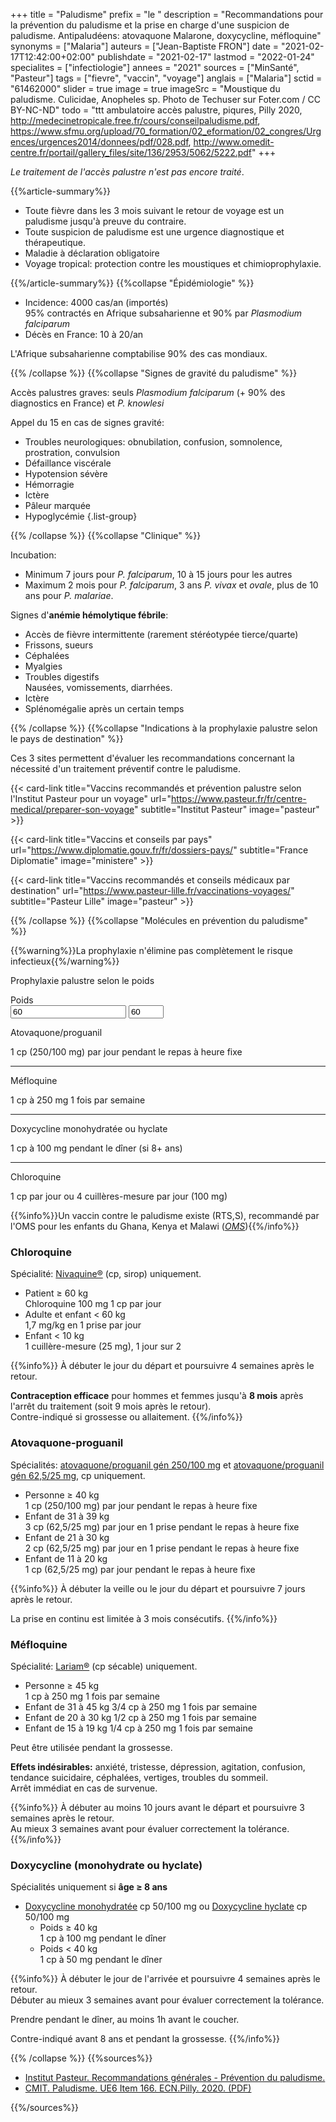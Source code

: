 +++
title = "Paludisme"
prefix = "le "
description = "Recommandations pour la prévention du paludisme et la prise en charge d'une suspicion de paludisme. Antipaludéens: atovaquone Malarone, doxycycline, méfloquine"
synonyms = ["Malaria"]
auteurs = ["Jean-Baptiste FRON"]
date = "2021-02-17T12:42:00+02:00"
publishdate = "2021-02-17"
lastmod = "2022-01-24"
specialites = ["infectiologie"]
annees = "2021"
sources = ["MinSanté", "Pasteur"]
tags = ["fievre", "vaccin", "voyage"]
anglais = ["Malaria"]
sctid = "61462000"
slider = true
image = true
imageSrc = "Moustique du paludisme. Culicidae, Anopheles sp. Photo de Techuser sur Foter.com / CC BY-NC-ND"
todo = "ttt ambulatoire accès palustre, piqures, Pilly 2020, http://medecinetropicale.free.fr/cours/conseilpaludisme.pdf, https://www.sfmu.org/upload/70_formation/02_eformation/02_congres/Urgences/urgences2014/donnees/pdf/028.pdf, http://www.omedit-centre.fr/portail/gallery_files/site/136/2953/5062/5222.pdf"
+++

*Le traitement de l'accès palustre n'est pas encore traité*.

{{%article-summary%}}

- Toute fièvre dans les 3 mois suivant le retour de voyage est un paludisme jusqu'à preuve du contraire.
- Toute suspicion de paludisme est une urgence diagnostique et thérapeutique.
- Maladie à déclaration obligatoire
- Voyage tropical: protection contre les moustiques et chimioprophylaxie.

{{%/article-summary%}}
{{%collapse "Épidémiologie" %}}

- Incidence: 4000 cas/an (importés)  
  95% contractés en Afrique subsaharienne et 90% par *Plasmodium falciparum*
- Décès en France: 10 à 20/an

L'Afrique subsaharienne comptabilise 90% des cas mondiaux.

{{% /collapse %}}
{{%collapse "Signes de gravité du paludisme" %}}

Accès palustres graves: seuls *Plasmodium falciparum* (+ 90% des diagnostics en France) et *P. knowlesi*

Appel du 15 en cas de signes gravité:

- Troubles neurologiques: obnubilation, confusion, somnolence, prostration, convulsion
- Défaillance viscérale
- Hypotension sévère
- Hémorragie
- Ictère
- Pâleur marquée
- Hypoglycémie
{.list-group}

{{% /collapse %}}
{{%collapse "Clinique" %}}

Incubation:

- Minimum 7 jours pour *P. falciparum*, 10 à 15 jours pour les autres
- Maximum 2 mois pour *P. falciparum*, 3 ans *P. vivax* et *ovale*, plus de 10 ans pour *P. malariae*.

Signes d'**anémie hémolytique fébrile**:

- Accès de fièvre intermittente (rarement stéréotypée tierce/quarte)
- Frissons, sueurs
- Céphalées
- Myalgies
- Troubles digestifs  
  Nausées, vomissements, diarrhées.
- Ictère
- Splénomégalie après un certain temps

{{% /collapse %}}
{{%collapse "Indications à la prophylaxie palustre selon le pays de destination" %}}

Ces 3 sites permettent d'évaluer les recommandations concernant la nécessité d'un traitement préventif contre le paludisme.

{{< card-link title="Vaccins recommandés et prévention palustre selon l'Institut Pasteur pour un voyage" url="https://www.pasteur.fr/fr/centre-medical/preparer-son-voyage" subtitle="Institut Pasteur" image="pasteur" >}}

{{< card-link title="Vaccins et conseils par pays" url="https://www.diplomatie.gouv.fr/fr/dossiers-pays/" subtitle="France Diplomatie" image="ministere" >}}

{{< card-link title="Vaccins recommandés et conseils médicaux par destination" url="https://www.pasteur-lille.fr/vaccinations-voyages/" subtitle="Pasteur Lille" image="pasteur" >}}

{{% /collapse %}}
{{%collapse "Molécules en prévention du paludisme" %}}

{{%warning%}}La prophylaxie n'élimine pas complètement le risque infectieux{{%/warning%}}

<div class="card card-body mb-4">
  <p class="card-title">Prophylaxie palustre selon le poids</p>
  <div class="form-group">
    <label for="weight">Poids</label>
    <div class="d-flex align-items-center">
      <input type="text" value="60" id="weight" oninput="weightInput.value = this.value">
      <input type="number" class="form-alternative ml-3" id="weightInput" value="60" min="5" max="60">
    </div>
  </div>
  <p class="card-text mb-1">Atovaquone/proguanil</p>
  <p id="atovaquone" class="user-select-all">1 cp (250/100 mg) par jour pendant le repas à heure fixe</p>
  <hr>
  <p class="card-text mb-1">Méfloquine</p>
  <p id="mefloquine" class="user-select-all">1 cp à 250 mg 1 fois par semaine</p>
  <hr>
  <p class="card-text mb-1">Doxycycline monohydratée ou hyclate</p>
  <p id="doxycycline" class="user-select-all">1 cp à 100 mg pendant le dîner <span class="text-muted">(si 8+ ans)</span></p>
  <hr>
  <p class="card-text mb-1">Chloroquine</p>
  <p id="nivaquine">1 cp par jour ou 4 cuillères-mesure par jour (100 mg)</p>
</div>
<script>
window.onload = () => {
  $(function () {
    const Slider = $('#weight');
    const Input = $('#weightInput');
    const min = 5;
    const max = 60;
    const Nivaquine = $('#nivaquine');
    const Atovaquone = $('#atovaquone');
    const Mefloquine = $('#mefloquine');
    const Doxycycline = $('#doxycycline');
    Slider.ionRangeSlider({
      skin: 'material',
      min: min,
      max: max,
      postfix: ' kg',
      max_postfix: '+',
      extra_classes: 'flex-fill'
    });
    let sliderInstance = Slider.data('ionRangeSlider');
    Input.on('input', function() {
        let val = this.value;
        // Validate Slider
        if (val < min) {
            val = min;
        } else if (val > max) {
            val = max;
        }
        sliderInstance.update({
            from: val
        });
    });
    Slider.on('change', function() {
      let weight = Slider.val();
      // Nivaquine
      if ( weight <= 10 ) {
        str = '1 cuillère-mesure (25 mg) 1 jour sur 2';
      } else if ( weight >= 10 && weight < 23 ) {
        str = '1 cuillère-mesure (25 mg) par jour';
      } else if ( weight >= 23 && weight < 37 ) {
        str = '2 cuillères-mesure (50 mg) par jour';
      } else if ( weight >= 37 && weight < 52 ) {
        str = '3 cuillères-mesure (75 mg) par jour';
      } else if ( weight >= 52 ) {
        str = '1 cp par jour ou 4 cuillères-mesure par jour (100 mg)';
      }
      Nivaquine.html(str);
      // Atovaquone
      atoHtml = "<br><br>À débuter la veille ou le jour du départ et poursuivre 7 jours après le retour.<br>La prise en continu est limitée à 3 mois consécutifs.";
      if ( weight < 11) {
        str2 = 'Pas de traitement adapté';
      } else if ( weight >= 11 && weight <= 20 ) {
        str2 = `1 cp (62,5/25 mg) par jour pendant le repas à heure fixe ${atoHtml}`;
      } else if ( weight >= 21 && weight <= 30 ) {
        str2 = `2 cp (62,5/25 mg) par jour en 1 prise pendant le repas à heure fixe ${atoHtml}`;
      } else if ( weight >= 31 && weight <= 39 ) {
        str2 = `3 cp (62,5/25 mg) par jour en 1 prise pendant le repas à heure fixe ${atoHtml}`;
      } else if ( weight >= 40 ) {
        str2 = `1 cp (250/100 mg) par jour pendant le repas à heure fixe ${atoHtml}`;
      }
      Atovaquone.html(str2);
      // Méfloquine
      mefloHtml = "<br><br>À débuter au moins 10 jours avant le départ et poursuivre 3 semaines après le retour.<br>Au mieux 3 semaines avant pour évaluer correctement la tolérance.";
      if ( weight < 15) {
        str3 = 'Pas de traitement adapté';
      } else if ( weight >= 15 && weight <= 19 ) {
        str3 = `1/4 cp à 250 mg 1 fois par semaine ${mefloHtml}`;
      } else if ( weight >= 20 && weight <= 30 ) {
        str3 = `1/2 cp à 250 mg 1 fois par semaine ${mefloHtml}`;
      } else if ( weight >= 31 && weight <= 45 ) {
        str3 = `3/4 cp à 250 mg 1 fois par semaine ${mefloHtml}`;
      } else if ( weight >= 45 ) {
        str3 = `1 cp à 250 mg 1 fois par semaine ${mefloHtml}`;
      }
      Mefloquine.html(str3);
      // Doxycycline
      doxyHtml = `pendant le dîner <span class="text-muted">(si +8 ans)</span><br><br>À débuter le jour de l'arrivée et poursuivre 4 semaines après le retour.<br>Débuter au mieux 3 semaines avant pour évaluer correctement la tolérance.<br>Prendre pendant le dîner, au moins 1h avant le coucher.`;
      if ( weight < 20) {
        str4 = 'Contre-indiquée avant 8 ans';
      } else if ( weight >= 20 && weight < 40 ) {
        str4 = `1 cp à 50 mg ${doxyHtml}`;
      } else if ( weight >= 40 ) {
        str4 = `1 cp à 100 mg ${doxyHtml}`;
      }
      Doxycycline.html(str4);
    });
  });
};
</script>

{{%info%}}Un vaccin contre le paludisme existe (RTS,S), recommandé par l'OMS pour les enfants du Ghana, Kenya et Malawi (*[OMS](https://www.who.int/news/item/06-10-2021-who-recommends-groundbreaking-malaria-vaccine-for-children-at-risk)*){{%/info%}}

### Chloroquine

Spécialité: [Nivaquine®](https://base-donnees-publique.medicaments.gouv.fr/affichageDoc.php?specid=65130778&typedoc=R) (cp, sirop) uniquement.

- Patient ≥ 60 kg  
Chloroquine 100 mg 1 cp par jour
- Adulte et enfant < 60 kg  
1,7 mg/kg en 1 prise par jour
- Enfant < 10 kg  
1 cuillère-mesure (25 mg), 1 jour sur 2

{{%info%}}
À débuter le jour du départ et poursuivre 4 semaines après le retour.

**Contraception efficace** pour hommes et femmes jusqu'à **8 mois** après l'arrêt du traitement (soit 9 mois après le retour).  
Contre-indiqué si grossesse ou allaitement.
{{%/info%}}

### Atovaquone-proguanil

Spécialités: [atovaquone/proguanil gén 250/100 mg](https://base-donnees-publique.medicaments.gouv.fr/affichageDoc.php?specid=66395950&typedoc=R) et [atovaquone/proguanil gén 62,5/25 mg](https://base-donnees-publique.medicaments.gouv.fr/affichageDoc.php?specid=68303281&typedoc=R), cp uniquement.

- Personne ≥ 40 kg  
1 cp (250/100 mg) par jour pendant le repas à heure fixe
- Enfant de 31 à 39 kg  
3 cp (62,5/25 mg) par jour en 1 prise pendant le repas à heure fixe
- Enfant de 21 à 30 kg  
2 cp (62,5/25 mg) par jour en 1 prise pendant le repas à heure fixe
- Enfant de 11 à 20 kg  
1 cp (62,5/25 mg) par jour pendant le repas à heure fixe

{{%info%}}
À débuter la veille ou le jour du départ et poursuivre 7 jours après le retour.

La prise en continu est limitée à 3 mois consécutifs.
{{%/info%}}

### Méfloquine

Spécialité: [Lariam®](https://base-donnees-publique.medicaments.gouv.fr/affichageDoc.php?specid=65999556&typedoc=R) (cp sécable) uniquement.

- Personne ≥ 45 kg  
1 cp à 250 mg 1 fois par semaine
- Enfant de 31 à 45 kg
3/4 cp à 250 mg 1 fois par semaine
- Enfant de 20 à 30 kg
1/2 cp à 250 mg 1 fois par semaine
- Enfant de 15 à 19 kg
1/4 cp à 250 mg 1 fois par semaine

Peut être utilisée pendant la grossesse.

**Effets indésirables:** anxiété, tristesse, dépression, agitation, confusion, tendance suicidaire, céphalées, vertiges, troubles du sommeil.  
Arrêt immédiat en cas de survenue.

{{%info%}}
À débuter au moins 10 jours avant le départ et poursuivre 3 semaines après le retour.  
Au mieux 3 semaines avant pour évaluer correctement la tolérance.  
{{%/info%}}

### Doxycycline (monohydrate ou hyclate)

Spécialités uniquement si **âge ≥ 8 ans**

- [Doxycycline monohydratée](https://base-donnees-publique.medicaments.gouv.fr/affichageDoc.php?specid=63307856&typedoc=R) cp 50/100 mg ou [Doxycycline hyclate](https://base-donnees-publique.medicaments.gouv.fr/affichageDoc.php?specid=67061569&typedoc=R) cp 50/100 mg
  - Poids ≥ 40 kg  
  1 cp à 100 mg pendant le dîner
  - Poids < 40 kg  
  1 cp à 50 mg pendant le dîner

{{%info%}}
À débuter le jour de l'arrivée et poursuivre 4 semaines après le retour.  
Débuter au mieux 3 semaines avant pour évaluer correctement la tolérance.

Prendre pendant le dîner, au moins 1h avant le coucher.

Contre-indiqué avant 8 ans et pendant la grossesse.
{{%/info%}}

{{% /collapse %}}
{{%sources%}}

- [Institut Pasteur. Recommandations générales - Prévention du paludisme.](https://www.pasteur.fr/fr/centre-medical/vaccination/recommandations-generales#prvention-du-paludisme)
- [CMIT. Paludisme. UE6 Item 166. ECN.Pilly. 2020. (PDF)](https://www.infectiologie.com/UserFiles/File/formation/ecn-pilly-2020/ecn-2020-ue6-166-nb.pdf)

{{%/sources%}}
